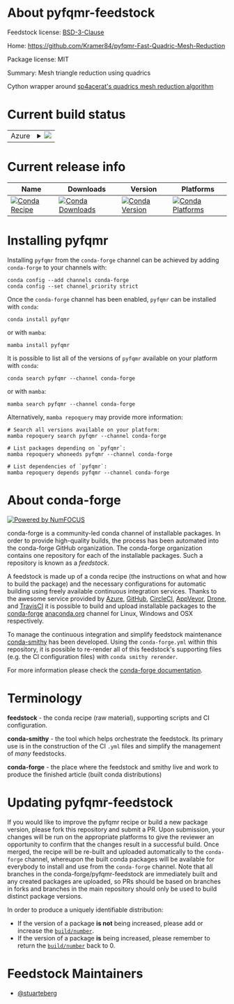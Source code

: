 About pyfqmr-feedstock
======================

Feedstock license: [BSD-3-Clause](https://github.com/conda-forge/pyfqmr-feedstock/blob/main/LICENSE.txt)

Home: https://github.com/Kramer84/pyfqmr-Fast-Quadric-Mesh-Reduction

Package license: MIT

Summary: Mesh triangle reduction using quadrics

Cython wrapper around [sp4acerat's quadrics mesh reduction algorithm](https://github.com/sp4cerat/Fast-Quadric-Mesh-Simplification)

Current build status
====================


<table>
    
  <tr>
    <td>Azure</td>
    <td>
      <details>
        <summary>
          <a href="https://dev.azure.com/conda-forge/feedstock-builds/_build/latest?definitionId=24809&branchName=main">
            <img src="https://dev.azure.com/conda-forge/feedstock-builds/_apis/build/status/pyfqmr-feedstock?branchName=main">
          </a>
        </summary>
        <table>
          <thead><tr><th>Variant</th><th>Status</th></tr></thead>
          <tbody><tr>
              <td>linux_64_numpy1.22python3.10.____cpython</td>
              <td>
                <a href="https://dev.azure.com/conda-forge/feedstock-builds/_build/latest?definitionId=24809&branchName=main">
                  <img src="https://dev.azure.com/conda-forge/feedstock-builds/_apis/build/status/pyfqmr-feedstock?branchName=main&jobName=linux&configuration=linux%20linux_64_numpy1.22python3.10.____cpython" alt="variant">
                </a>
              </td>
            </tr><tr>
              <td>linux_64_numpy1.22python3.9.____cpython</td>
              <td>
                <a href="https://dev.azure.com/conda-forge/feedstock-builds/_build/latest?definitionId=24809&branchName=main">
                  <img src="https://dev.azure.com/conda-forge/feedstock-builds/_apis/build/status/pyfqmr-feedstock?branchName=main&jobName=linux&configuration=linux%20linux_64_numpy1.22python3.9.____cpython" alt="variant">
                </a>
              </td>
            </tr><tr>
              <td>linux_64_numpy1.23python3.11.____cpython</td>
              <td>
                <a href="https://dev.azure.com/conda-forge/feedstock-builds/_build/latest?definitionId=24809&branchName=main">
                  <img src="https://dev.azure.com/conda-forge/feedstock-builds/_apis/build/status/pyfqmr-feedstock?branchName=main&jobName=linux&configuration=linux%20linux_64_numpy1.23python3.11.____cpython" alt="variant">
                </a>
              </td>
            </tr><tr>
              <td>linux_64_numpy1.26python3.12.____cpython</td>
              <td>
                <a href="https://dev.azure.com/conda-forge/feedstock-builds/_build/latest?definitionId=24809&branchName=main">
                  <img src="https://dev.azure.com/conda-forge/feedstock-builds/_apis/build/status/pyfqmr-feedstock?branchName=main&jobName=linux&configuration=linux%20linux_64_numpy1.26python3.12.____cpython" alt="variant">
                </a>
              </td>
            </tr><tr>
              <td>osx_64_numpy1.22python3.10.____cpython</td>
              <td>
                <a href="https://dev.azure.com/conda-forge/feedstock-builds/_build/latest?definitionId=24809&branchName=main">
                  <img src="https://dev.azure.com/conda-forge/feedstock-builds/_apis/build/status/pyfqmr-feedstock?branchName=main&jobName=osx&configuration=osx%20osx_64_numpy1.22python3.10.____cpython" alt="variant">
                </a>
              </td>
            </tr><tr>
              <td>osx_64_numpy1.22python3.9.____cpython</td>
              <td>
                <a href="https://dev.azure.com/conda-forge/feedstock-builds/_build/latest?definitionId=24809&branchName=main">
                  <img src="https://dev.azure.com/conda-forge/feedstock-builds/_apis/build/status/pyfqmr-feedstock?branchName=main&jobName=osx&configuration=osx%20osx_64_numpy1.22python3.9.____cpython" alt="variant">
                </a>
              </td>
            </tr><tr>
              <td>osx_64_numpy1.23python3.11.____cpython</td>
              <td>
                <a href="https://dev.azure.com/conda-forge/feedstock-builds/_build/latest?definitionId=24809&branchName=main">
                  <img src="https://dev.azure.com/conda-forge/feedstock-builds/_apis/build/status/pyfqmr-feedstock?branchName=main&jobName=osx&configuration=osx%20osx_64_numpy1.23python3.11.____cpython" alt="variant">
                </a>
              </td>
            </tr><tr>
              <td>osx_64_numpy1.26python3.12.____cpython</td>
              <td>
                <a href="https://dev.azure.com/conda-forge/feedstock-builds/_build/latest?definitionId=24809&branchName=main">
                  <img src="https://dev.azure.com/conda-forge/feedstock-builds/_apis/build/status/pyfqmr-feedstock?branchName=main&jobName=osx&configuration=osx%20osx_64_numpy1.26python3.12.____cpython" alt="variant">
                </a>
              </td>
            </tr><tr>
              <td>win_64_numpy1.22python3.10.____cpython</td>
              <td>
                <a href="https://dev.azure.com/conda-forge/feedstock-builds/_build/latest?definitionId=24809&branchName=main">
                  <img src="https://dev.azure.com/conda-forge/feedstock-builds/_apis/build/status/pyfqmr-feedstock?branchName=main&jobName=win&configuration=win%20win_64_numpy1.22python3.10.____cpython" alt="variant">
                </a>
              </td>
            </tr><tr>
              <td>win_64_numpy1.22python3.9.____cpython</td>
              <td>
                <a href="https://dev.azure.com/conda-forge/feedstock-builds/_build/latest?definitionId=24809&branchName=main">
                  <img src="https://dev.azure.com/conda-forge/feedstock-builds/_apis/build/status/pyfqmr-feedstock?branchName=main&jobName=win&configuration=win%20win_64_numpy1.22python3.9.____cpython" alt="variant">
                </a>
              </td>
            </tr><tr>
              <td>win_64_numpy1.23python3.11.____cpython</td>
              <td>
                <a href="https://dev.azure.com/conda-forge/feedstock-builds/_build/latest?definitionId=24809&branchName=main">
                  <img src="https://dev.azure.com/conda-forge/feedstock-builds/_apis/build/status/pyfqmr-feedstock?branchName=main&jobName=win&configuration=win%20win_64_numpy1.23python3.11.____cpython" alt="variant">
                </a>
              </td>
            </tr><tr>
              <td>win_64_numpy1.26python3.12.____cpython</td>
              <td>
                <a href="https://dev.azure.com/conda-forge/feedstock-builds/_build/latest?definitionId=24809&branchName=main">
                  <img src="https://dev.azure.com/conda-forge/feedstock-builds/_apis/build/status/pyfqmr-feedstock?branchName=main&jobName=win&configuration=win%20win_64_numpy1.26python3.12.____cpython" alt="variant">
                </a>
              </td>
            </tr>
          </tbody>
        </table>
      </details>
    </td>
  </tr>
</table>

Current release info
====================

| Name | Downloads | Version | Platforms |
| --- | --- | --- | --- |
| [![Conda Recipe](https://img.shields.io/badge/recipe-pyfqmr-green.svg)](https://anaconda.org/conda-forge/pyfqmr) | [![Conda Downloads](https://img.shields.io/conda/dn/conda-forge/pyfqmr.svg)](https://anaconda.org/conda-forge/pyfqmr) | [![Conda Version](https://img.shields.io/conda/vn/conda-forge/pyfqmr.svg)](https://anaconda.org/conda-forge/pyfqmr) | [![Conda Platforms](https://img.shields.io/conda/pn/conda-forge/pyfqmr.svg)](https://anaconda.org/conda-forge/pyfqmr) |

Installing pyfqmr
=================

Installing `pyfqmr` from the `conda-forge` channel can be achieved by adding `conda-forge` to your channels with:

```
conda config --add channels conda-forge
conda config --set channel_priority strict
```

Once the `conda-forge` channel has been enabled, `pyfqmr` can be installed with `conda`:

```
conda install pyfqmr
```

or with `mamba`:

```
mamba install pyfqmr
```

It is possible to list all of the versions of `pyfqmr` available on your platform with `conda`:

```
conda search pyfqmr --channel conda-forge
```

or with `mamba`:

```
mamba search pyfqmr --channel conda-forge
```

Alternatively, `mamba repoquery` may provide more information:

```
# Search all versions available on your platform:
mamba repoquery search pyfqmr --channel conda-forge

# List packages depending on `pyfqmr`:
mamba repoquery whoneeds pyfqmr --channel conda-forge

# List dependencies of `pyfqmr`:
mamba repoquery depends pyfqmr --channel conda-forge
```


About conda-forge
=================

[![Powered by
NumFOCUS](https://img.shields.io/badge/powered%20by-NumFOCUS-orange.svg?style=flat&colorA=E1523D&colorB=007D8A)](https://numfocus.org)

conda-forge is a community-led conda channel of installable packages.
In order to provide high-quality builds, the process has been automated into the
conda-forge GitHub organization. The conda-forge organization contains one repository
for each of the installable packages. Such a repository is known as a *feedstock*.

A feedstock is made up of a conda recipe (the instructions on what and how to build
the package) and the necessary configurations for automatic building using freely
available continuous integration services. Thanks to the awesome service provided by
[Azure](https://azure.microsoft.com/en-us/services/devops/), [GitHub](https://github.com/),
[CircleCI](https://circleci.com/), [AppVeyor](https://www.appveyor.com/),
[Drone](https://cloud.drone.io/welcome), and [TravisCI](https://travis-ci.com/)
it is possible to build and upload installable packages to the
[conda-forge](https://anaconda.org/conda-forge) [anaconda.org](https://anaconda.org/)
channel for Linux, Windows and OSX respectively.

To manage the continuous integration and simplify feedstock maintenance
[conda-smithy](https://github.com/conda-forge/conda-smithy) has been developed.
Using the ``conda-forge.yml`` within this repository, it is possible to re-render all of
this feedstock's supporting files (e.g. the CI configuration files) with ``conda smithy rerender``.

For more information please check the [conda-forge documentation](https://conda-forge.org/docs/).

Terminology
===========

**feedstock** - the conda recipe (raw material), supporting scripts and CI configuration.

**conda-smithy** - the tool which helps orchestrate the feedstock.
                   Its primary use is in the construction of the CI ``.yml`` files
                   and simplify the management of *many* feedstocks.

**conda-forge** - the place where the feedstock and smithy live and work to
                  produce the finished article (built conda distributions)


Updating pyfqmr-feedstock
=========================

If you would like to improve the pyfqmr recipe or build a new
package version, please fork this repository and submit a PR. Upon submission,
your changes will be run on the appropriate platforms to give the reviewer an
opportunity to confirm that the changes result in a successful build. Once
merged, the recipe will be re-built and uploaded automatically to the
`conda-forge` channel, whereupon the built conda packages will be available for
everybody to install and use from the `conda-forge` channel.
Note that all branches in the conda-forge/pyfqmr-feedstock are
immediately built and any created packages are uploaded, so PRs should be based
on branches in forks and branches in the main repository should only be used to
build distinct package versions.

In order to produce a uniquely identifiable distribution:
 * If the version of a package **is not** being increased, please add or increase
   the [``build/number``](https://docs.conda.io/projects/conda-build/en/latest/resources/define-metadata.html#build-number-and-string).
 * If the version of a package **is** being increased, please remember to return
   the [``build/number``](https://docs.conda.io/projects/conda-build/en/latest/resources/define-metadata.html#build-number-and-string)
   back to 0.

Feedstock Maintainers
=====================

* [@stuarteberg](https://github.com/stuarteberg/)

